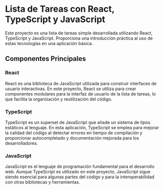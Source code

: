 
# Lista de Tareas con React, TypeScript y JavaScript

Este proyecto es una lista de tareas simple desarrollada utilizando React, TypeScript y JavaScript. Proporciona una introducción práctica al uso de estas tecnologías en una aplicación básica.

## Componentes Principales

### React

React es una biblioteca de JavaScript utilizada para construir interfaces de usuario interactivas. En este proyecto, React se utiliza para crear componentes modulares para la interfaz de usuario de la lista de tareas, lo que facilita la organización y reutilización del código.

### TypeScript

TypeScript es un superset de JavaScript que añade un sistema de tipos estáticos al lenguaje. En esta aplicación, TypeScript se emplea para mejorar la calidad del código al detectar errores en tiempo de compilación y proporcionar autocompletado y documentación mejorada para los desarrolladores.

### JavaScript

JavaScript es el lenguaje de programación fundamental para el desarrollo web. Aunque TypeScript es utilizado en este proyecto, JavaScript sigue siendo esencial para algunas partes del código y para la interoperabilidad con otras bibliotecas y herramientas.

